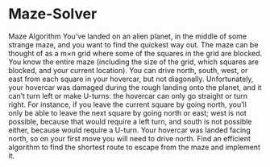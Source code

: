 # Maze-Solver
Maze Algorithm
You’ve landed on an alien planet, in the middle of some strange maze, and you want to find the quickest way out. 
The maze can be thought of as a m×n grid where some of the squares in the grid are blocked. You know the entire maze (including the size of the grid, which squares are blocked, and your current location). You can drive north, south, west, or east from each square in your hovercar, but not diagonally. Unfortunately, your hovercar was damaged during the rough landing onto the planet, and it can’t turn left or make U-turns: the hovercar can only go straight or turn right. For instance, if you leave the current square by going north, you’ll only be able to leave the next square by going north or east; west is not possible, because that would require a left turn, and south is not possible either, because would require a U-turn. Your hovercar was landed facing north, so on your first move you will need to drive north. 
Find an efficient algorithm to find the shortest route to escape from the maze and implement it.
